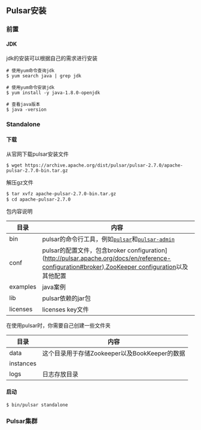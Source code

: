 ## Pulsar安装

### 前置

#### JDK

jdk的安装可以根据自己的需求进行安装

```shell
# 使用yum命令查询jdk
$ yum search java | grep jdk

# 使用yum命令安装jdk
$ yum install -y java-1.8.0-openjdk

# 查看java版本
$ java -version 

```

### Standalone

#### 下载

从官网下载pulsar安装文件

```shell
$ wget https://archive.apache.org/dist/pulsar/pulsar-2.7.0/apache-pulsar-2.7.0-bin.tar.gz
```

解压gz文件

```sh
$ tar xvfz apache-pulsar-2.7.0-bin.tar.gz
$ cd apache-pulsar-2.7.0
```

包内容说明

| 目录     | 内容                                                         |
| -------- | ------------------------------------------------------------ |
| bin      | pulsar的命令行工具，例如[`pulsar`](http://pulsar.apache.org/docs/en/reference-cli-tools#pulsar)和[`pulsar-admin`](http://pulsar.apache.org/docs/en/pulsar-admin) |
| conf     | pulsar的配置文件，包含broker configuration](http://pulsar.apache.org/docs/en/reference-configuration#broker),[ZooKeeper configuration](http://pulsar.apache.org/docs/en/reference-configuration#zookeeper)以及其他配置 |
| examples | java案例                                                     |
| lib      | pulsar依赖的jar包                                            |
| licenses | licenses key文件                                             |

在使用pulsar时，你需要自己创建一些文件夹

| 目录      | 内容                                          |
| --------- | --------------------------------------------- |
| data      | 这个目录用于存储Zookeeper以及BookKeeper的数据 |
| instances |                                               |
| logs      | 日志存放目录                                  |

#### 启动

```shell
$ bin/pulsar standalone
```

### Pulsar集群

